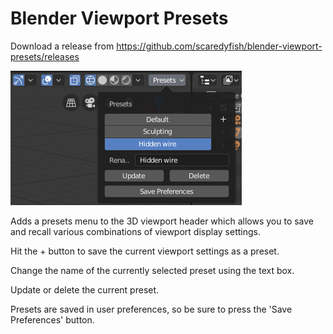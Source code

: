 # Blender Viewport Presets

Download a release from https://github.com/scaredyfish/blender-viewport-presets/releases

![Preset menu](img/presets-popover.png)

Adds a presets menu to the 3D viewport header which allows you to save and recall various combinations of viewport display settings.

Hit the + button to save the current viewport settings as a preset.

Change the name of the currently selected preset using the text box.

Update or delete the current preset.

Presets are saved in user preferences, so be sure to press the 'Save Preferences' button. 
